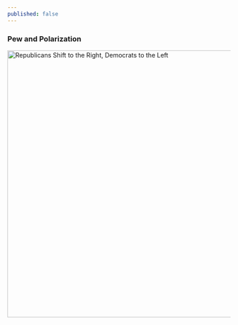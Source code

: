 ```yaml
---
published: false
---
```

### Pew and Polarization

<a href="http://www.people-press.org/2014/06/12/section-1-growing-ideological-consistency/pp-2014-06-12-polarization-1-02/"><img width="640" height="602" src="http://assets.pewresearch.org/wp-content/uploads/sites/5/2014/06/PP-2014-06-12-polarization-1-02.png" class="attachment-large size-large" alt="Republicans Shift to the Right, Democrats to the Left" srcset="http://assets.pewresearch.org/wp-content/uploads/sites/5/2014/06/PP-2014-06-12-polarization-1-02.png 640w, http://assets.pewresearch.org/wp-content/uploads/sites/5/2014/06/PP-2014-06-12-polarization-1-02-300x282.png 300w, http://assets.pewresearch.org/wp-content/uploads/sites/5/2014/06/PP-2014-06-12-polarization-1-02-200x188.png 200w, http://assets.pewresearch.org/wp-content/uploads/sites/5/2014/06/PP-2014-06-12-polarization-1-02-260x244.png 260w, http://assets.pewresearch.org/wp-content/uploads/sites/5/2014/06/PP-2014-06-12-polarization-1-02-50x47.png 50w" sizes="(max-width: 640px) 100vw, 640px" /></a>

